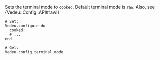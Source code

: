 Sets the terminal mode to `cooked`. Default terminal mode is `raw`.
Also, see {Vedeu::Config::API#raw!}

    # Set:
    Vedeu.configure do
      cooked!
      # ...
    end

    # Get:
    Vedeu.config.terminal_mode
